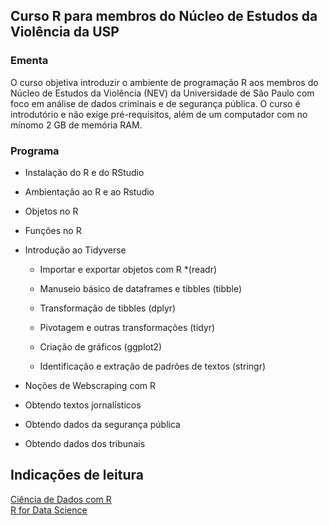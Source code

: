 
<!-- README.md is generated from README.Rmd. Please edit that file -->

## Curso R para membros do Núcleo de Estudos da Violência da USP

### Ementa

O curso objetiva introduzir o ambiente de programação R aos membros do
Núcleo de Estudos da Violência (NEV) da Universidade de São Paulo com
foco em análise de dados criminais e de segurança pública. O curso é
introdutório e não exige pré-requisitos, além de um computador com no
mínomo 2 GB de memória RAM.

### Programa

-   Instalação do R e do RStudio

-   Ambientação ao R e ao Rstudio

-   Objetos no R

-   Funções no R

-   Introdução ao Tidyverse

    -   Importar e exportar objetos com R \*(readr)

    -   Manuseio básico de dataframes e tibbles (tibble)

    -   Transformação de tibbles (dplyr)

    -   Pivotagem e outras transformações (tidyr)

    -   Criação de gráficos (ggplot2)

    -   Identificação e extração de padrões de textos (stringr)

-   Noções de Webscraping com R

-   Obtendo textos jornalísticos

-   Obtendo dados da segurança pública

-   Obtendo dados dos tribunais

## Indicações de leitura

[Ciência de Dados com R](https://livro.curso-r.com/)  
[R for Data Science](https://r4ds.had.co.nz/)
